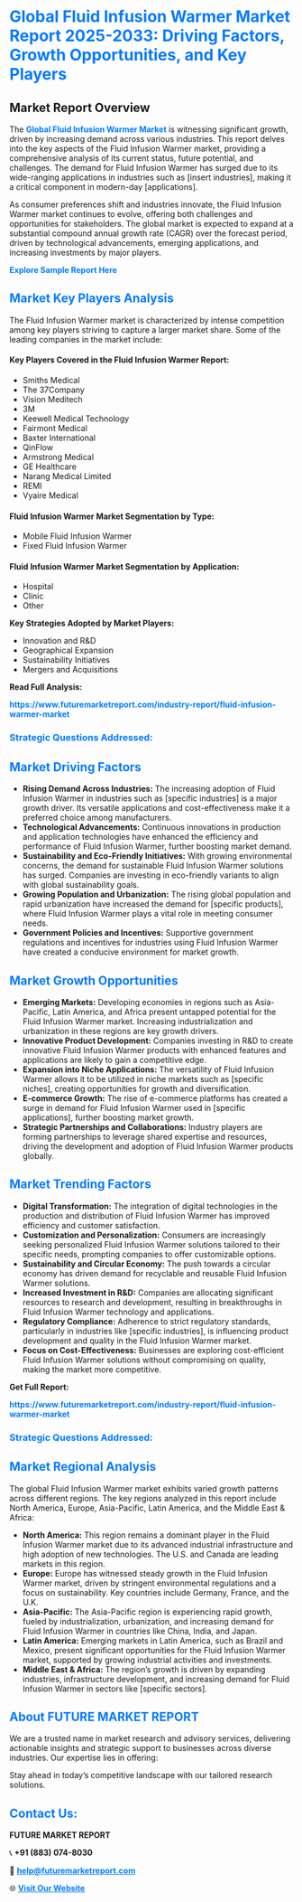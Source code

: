 <h1 style="color: #007BFF;">Global Fluid Infusion Warmer Market Report 2025-2033: Driving Factors, Growth Opportunities, and Key Players</h1>

<section id="overview">
<h2>Market Report Overview</h2>
<p>The <a href="https://www.futuremarketreport.com/industry-report/fluid-infusion-warmer-market" style="color: #007BFF; text-decoration: none;"><strong>Global Fluid Infusion Warmer Market</strong></a> is witnessing significant growth, driven by increasing demand across various industries. This report delves into the key aspects of the Fluid Infusion Warmer market, providing a comprehensive analysis of its current status, future potential, and challenges. The demand for Fluid Infusion Warmer has surged due to its wide-ranging applications in industries such as [insert industries], making it a critical component in modern-day [applications].</p>
<p>As consumer preferences shift and industries innovate, the Fluid Infusion Warmer market continues to evolve, offering both challenges and opportunities for stakeholders. The global market is expected to expand at a substantial compound annual growth rate (CAGR) over the forecast period, driven by technological advancements, emerging applications, and increasing investments by major players.</p>
</section>

<section id="overview">
<p><a href="https://www.futuremarketreport.com/request-sample/reportId=77491" style="color: #007BFF; text-decoration: none;"><strong>Explore Sample Report Here</strong></a></p>
</section>

<section id="key-players">
<h2 style="color: #007BFF;">Market Key Players Analysis</h2>
<p>The Fluid Infusion Warmer market is characterized by intense competition among key players striving to capture a larger market share. Some of the leading companies in the market include:</p>
<h4>Key Players Covered in the Fluid Infusion Warmer Report:</h4>
<ul><li>Smiths Medical</li><li>The 37Company</li><li>Vision Meditech</li><li>3M</li><li>Keewell Medical Technology</li><li>Fairmont Medical</li><li>Baxter International</li><li>QinFlow</li><li>Armstrong Medical</li><li>GE Healthcare</li><li>Narang Medical Limited</li><li>REMI</li><li>Vyaire Medical</li></ul>
<h4>Fluid Infusion Warmer Market Segmentation by Type:</h4>
<ul><li>Mobile Fluid Infusion Warmer</li><li>Fixed Fluid Infusion Warmer</li></ul>

<h4>Fluid Infusion Warmer Market Segmentation by Application:</h4>
<ul><li>Hospital</li><li>Clinic</li><li>Other</li></ul>
<p><strong>Key Strategies Adopted by Market Players:</strong></p>
<ul>
<li>Innovation and R&D</li>
<li>Geographical Expansion</li>
<li>Sustainability Initiatives</li>
<li>Mergers and Acquisitions</li>
</ul>
</section>

<section>
<p><strong>Read Full Analysis: </strong></p><a href="https://www.futuremarketreport.com/industry-report/fluid-infusion-warmer-market" style="color: #007BFF; text-decoration: none;"><strong>https://www.futuremarketreport.com/industry-report/fluid-infusion-warmer-market</strong></a>
<h3 style="color: #007BFF;">Strategic Questions Addressed:</h3>
</section>

<section id="driving-factors">
<h2 style="color: #007BFF;">Market Driving Factors</h2>
<ul>
<li><strong>Rising Demand Across Industries:</strong> The increasing adoption of Fluid Infusion Warmer in industries such as [specific industries] is a major growth driver. Its versatile applications and cost-effectiveness make it a preferred choice among manufacturers.</li>
<li><strong>Technological Advancements:</strong> Continuous innovations in production and application technologies have enhanced the efficiency and performance of Fluid Infusion Warmer, further boosting market demand.</li>
<li><strong>Sustainability and Eco-Friendly Initiatives:</strong> With growing environmental concerns, the demand for sustainable Fluid Infusion Warmer solutions has surged. Companies are investing in eco-friendly variants to align with global sustainability goals.</li>
<li><strong>Growing Population and Urbanization:</strong> The rising global population and rapid urbanization have increased the demand for [specific products], where Fluid Infusion Warmer plays a vital role in meeting consumer needs.</li>
<li><strong>Government Policies and Incentives:</strong> Supportive government regulations and incentives for industries using Fluid Infusion Warmer have created a conducive environment for market growth.</li>
</ul>
</section>

<section id="growth-opportunities">
<h2 style="color: #007BFF;">Market Growth Opportunities</h2>
<ul>
<li><strong>Emerging Markets:</strong> Developing economies in regions such as Asia-Pacific, Latin America, and Africa present untapped potential for the Fluid Infusion Warmer market. Increasing industrialization and urbanization in these regions are key growth drivers.</li>
<li><strong>Innovative Product Development:</strong> Companies investing in R&D to create innovative Fluid Infusion Warmer products with enhanced features and applications are likely to gain a competitive edge.</li>
<li><strong>Expansion into Niche Applications:</strong> The versatility of Fluid Infusion Warmer allows it to be utilized in niche markets such as [specific niches], creating opportunities for growth and diversification.</li>
<li><strong>E-commerce Growth:</strong> The rise of e-commerce platforms has created a surge in demand for Fluid Infusion Warmer used in [specific applications], further boosting market growth.</li>
<li><strong>Strategic Partnerships and Collaborations:</strong> Industry players are forming partnerships to leverage shared expertise and resources, driving the development and adoption of Fluid Infusion Warmer products globally.</li>
</ul>
</section>

<section id="trending-factors">
<h2 style="color: #007BFF;">Market Trending Factors</h2>
<ul>
<li><strong>Digital Transformation:</strong> The integration of digital technologies in the production and distribution of Fluid Infusion Warmer has improved efficiency and customer satisfaction.</li>
<li><strong>Customization and Personalization:</strong> Consumers are increasingly seeking personalized Fluid Infusion Warmer solutions tailored to their specific needs, prompting companies to offer customizable options.</li>
<li><strong>Sustainability and Circular Economy:</strong> The push towards a circular economy has driven demand for recyclable and reusable Fluid Infusion Warmer solutions.</li>
<li><strong>Increased Investment in R&D:</strong> Companies are allocating significant resources to research and development, resulting in breakthroughs in Fluid Infusion Warmer technology and applications.</li>
<li><strong>Regulatory Compliance:</strong> Adherence to strict regulatory standards, particularly in industries like [specific industries], is influencing product development and quality in the Fluid Infusion Warmer market.</li>
<li><strong>Focus on Cost-Effectiveness:</strong> Businesses are exploring cost-efficient Fluid Infusion Warmer solutions without compromising on quality, making the market more competitive.</li>
</ul>
</section>

<section>
<p><strong>Get Full Report: </strong></p><a href="https://www.futuremarketreport.com/industry-report/fluid-infusion-warmer-market" style="color: #007BFF; text-decoration: none;"><strong>https://www.futuremarketreport.com/industry-report/fluid-infusion-warmer-market</strong></a>
<h3 style="color: #007BFF;">Strategic Questions Addressed:</h3>
</section>


<section id="regional-analysis">
<h2 style="color: #007BFF;">Market Regional Analysis</h2>
<p>The global Fluid Infusion Warmer market exhibits varied growth patterns across different regions. The key regions analyzed in this report include North America, Europe, Asia-Pacific, Latin America, and the Middle East & Africa:</p>
<ul>
<li><strong>North America:</strong> This region remains a dominant player in the Fluid Infusion Warmer market due to its advanced industrial infrastructure and high adoption of new technologies. The U.S. and Canada are leading markets in this region.</li>
<li><strong>Europe:</strong> Europe has witnessed steady growth in the Fluid Infusion Warmer market, driven by stringent environmental regulations and a focus on sustainability. Key countries include Germany, France, and the U.K.</li>
<li><strong>Asia-Pacific:</strong> The Asia-Pacific region is experiencing rapid growth, fueled by industrialization, urbanization, and increasing demand for Fluid Infusion Warmer in countries like China, India, and Japan.</li>
<li><strong>Latin America:</strong> Emerging markets in Latin America, such as Brazil and Mexico, present significant opportunities for the Fluid Infusion Warmer market, supported by growing industrial activities and investments.</li>
<li><strong>Middle East & Africa:</strong> The region’s growth is driven by expanding industries, infrastructure development, and increasing demand for Fluid Infusion Warmer in sectors like [specific sectors].</li>
</ul>
</section>

<footer>
<h2 style="color: #007BFF;">About FUTURE MARKET REPORT</h2>
<p>We are a trusted name in market research and advisory services, delivering actionable insights and strategic support to businesses across diverse industries. Our expertise lies in offering:</p>

<p>Stay ahead in today’s competitive landscape with our tailored research solutions.</p>

<h2 style="color: #007BFF;">Contact Us:</h2>
<p><strong>FUTURE MARKET REPORT</strong></p>
<p>📞 <strong>+91 (883) 074-8030</strong></p>
<p>📧 <strong><a href="mailto:help@futuremarketreport.com" style="color: #007BFF;">help@futuremarketreport.com</a></strong></p>
<p>🌐 <strong><a href="https://www.futuremarketreport.com/" style="color: #007BFF;">Visit Our Website</a></strong></p>
</footer>